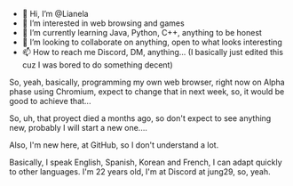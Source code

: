 - 👋 Hi, I’m @Lianela
- 👀 I’m interested in web browsing and games
- 🌱 I’m currently learning Java, Python, C++, anything to be honest
- 💞️ I’m looking to collaborate on anything, open to what looks interesting
- 📫 How to reach me Discord, DM, anything... (I basically just edited this cuz I was bored to do something decent)

So, yeah, basically, programming my own web browser, right now on Alpha phase using Chromium, expect to change that in next week, so, it would be good to achieve that...

So, uh, that proyect died a months ago, so don't expect to see anything new, probably I will start a new one....

Also, I'm new here, at GitHub, so I don't understand a lot.

Basically, I speak English, Spanish, Korean and French, I can adapt quickly to other languages.
I'm 22 years old, I'm at Discord at jung29, so, yeah.

